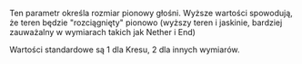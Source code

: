 Ten parametr określa rozmiar pionowy głośni. Wyższe wartości spowodują, że teren będzie
"rozciągnięty" pionowo (wyższy teren i jaskinie, bardziej zauważalny w wymiarach takich jak Nether i End)

Wartości standardowe są 1 dla Kresu, 2 dla innych wymiarów.